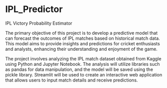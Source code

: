 # IPL_Predictor

IPL Victory Probability Estimator

The primary objective of this project is to develop a predictive model that can forecast the outcomes of IPL matches based on historical match data. This model aims to provide insights and predictions for cricket enthusiasts and analysts, enhancing their understanding and enjoyment of the game.

The project involves analyzing the IPL match dataset obtained from Kaggle using Python and Jupyter Notebook. The analysis will utilize libraries such as pandas for data manipulation, and the model will be saved using the pickle library. Streamlit will be used to create an interactive web application that allows users to input match details and receive predictions.

